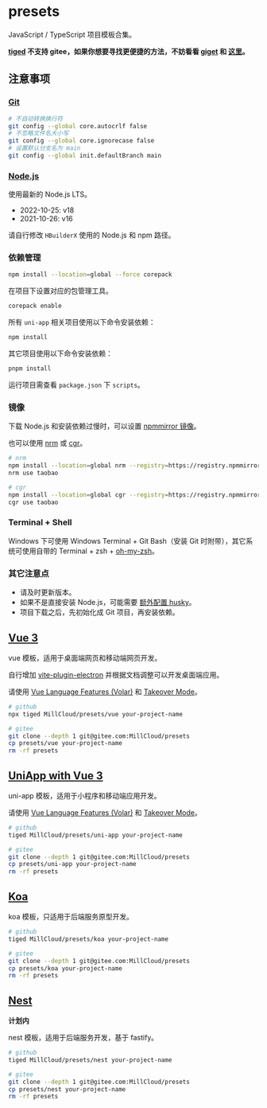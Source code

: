# presets

JavaScript / TypeScript 项目模板合集。

**[tiged](https://github.com/tiged/tiged) 不支持 gitee，如果你想要寻找更便捷的方法，不妨看看 [giget](https://github.com/unjs/giget) 和 [这里](https://www.google.com/search?q=git+clone+subdirectory&oq=git+clone+subdirectory&ie=UTF-8)。**

## 注意事项

### [Git](https://git-scm.com/)

```sh
# 不自动转换换行符
git config --global core.autocrlf false
# 不忽略文件名大小写
git config --global core.ignorecase false
# 设置默认分支名为 main
git config --global init.defaultBranch main
```

### [Node.js](https://nodejs.org/)

使用最新的 Node.js LTS。

- 2022-10-25: v18
- 2021-10-26: v16

请自行修改 `HBuilderX` 使用的 Node.js 和 npm 路径。

### 依赖管理

```sh
npm install --location=global --force corepack
```

在项目下设置对应的包管理工具。

```sh
corepack enable
```

所有 `uni-app` 相关项目使用以下命令安装依赖：

```sh
npm install
```

其它项目使用以下命令安装依赖：

```sh
pnpm install
```

运行项目需查看 `package.json` 下 `scripts`。

### 镜像

下载 Node.js 和安装依赖过慢时，可以设置 [npmmirror 镜像](https://npmmirror.com/)。

也可以使用 [nrm](https://github.com/Pana/nrm) 或 [cgr](https://github.com/daysai/cgr)。

```sh
# nrm
npm install --location=global nrm --registry=https://registry.npmmirror.com
nrm use taobao

# cgr
npm install --location=global cgr --registry=https://registry.npmmirror.com
cgr use taobao
```

### Terminal + Shell

Windows 下可使用 Windows Terminal + Git Bash（安装 Git 时附带），其它系统可使用自带的 Terminal + zsh + [oh-my-zsh](https://github.com/ohmyzsh/ohmyzsh/wiki)。

### 其它注意点

- 请及时更新版本。
- 如果不是直接安装 Node.js，可能需要 [额外配置 husky](https://typicode.github.io/husky/#/?id=troubleshoot)。
- 项目下载之后，先初始化成 Git 项目，再安装依赖。

## [Vue 3](https://vuejs.org/)

vue 模板，适用于桌面端网页和移动端网页开发。

自行增加 [vite-plugin-electron](https://github.com/electron-vite/vite-plugin-electron) 并根据文档调整可以开发桌面端应用。

请使用 [Vue Language Features (Volar)](https://marketplace.visualstudio.com/items?itemName=Vue.volar) 和 [Takeover Mode](https://cn.vuejs.org/guide/typescript/overview.html#volar-takeover-mode)。

```sh
# github
npx tiged MillCloud/presets/vue your-project-name

# gitee
git clone --depth 1 git@gitee.com:MillCloud/presets
cp presets/vue your-project-name
rm -rf presets
```

## [UniApp with Vue 3](https://uniapp.dcloud.io/)

uni-app 模板，适用于小程序和移动端应用开发。

请使用 [Vue Language Features (Volar)](https://marketplace.visualstudio.com/items?itemName=Vue.volar) 和 [Takeover Mode](https://cn.vuejs.org/guide/typescript/overview.html#volar-takeover-mode)。

```sh
# github
tiged MillCloud/presets/uni-app your-project-name

# gitee
git clone --depth 1 git@gitee.com:MillCloud/presets
cp presets/uni-app your-project-name
rm -rf presets
```

## [Koa](https://koajs.com)

koa 模板，只适用于后端服务原型开发。

```sh
# github
tiged MillCloud/presets/koa your-project-name

# gitee
git clone --depth 1 git@gitee.com:MillCloud/presets
cp presets/koa your-project-name
rm -rf presets
```

## [Nest](https://nestjs.com/)

**计划内**

nest 模板，适用于后端服务开发，基于 fastify。

```sh
# github
tiged MillCloud/presets/nest your-project-name

# gitee
git clone --depth 1 git@gitee.com:MillCloud/presets
cp presets/nest your-project-name
rm -rf presets
```
